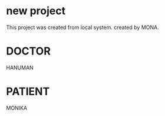 # new project

This project was created from local system.
created by MONA.

# DOCTOR 
HANUMAN

# PATIENT 
MONIKA
